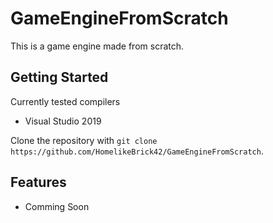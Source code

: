 # GameEngineFromScratch
This is a game engine made from scratch.
## Getting Started
Currently tested compilers
  - Visual Studio 2019

Clone the repository with `git clone https://github.com/HomelikeBrick42/GameEngineFromScratch`.

## Features
  - Comming Soon
